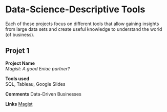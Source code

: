 # Data-Science-Descriptive Tools
Each of these projects focus on different tools that allow gaining insights from large data sets and create useful knowledge to understand the world (of business).

## Projet 1
**Project Name**                                 
_Magist: A good Eniac partner?_                                                                  

**Tools used**                                                                                 
SQL, Tableau, Google Slides

**Comments**
Data-Driven Businesses

**Links**
[Magist](https://docs.google.com/presentation/d/1vjZm64lrYLSxO536k5KtUacvviiF7C_pxEN-e7iMY2o/edit?usp=sharing) 


